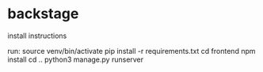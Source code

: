 # backstage
install instructions

run:
  source venv/bin/activate
  pip install -r requirements.txt
  cd frontend
  npm install
  cd ..
  python3 manage.py runserver

